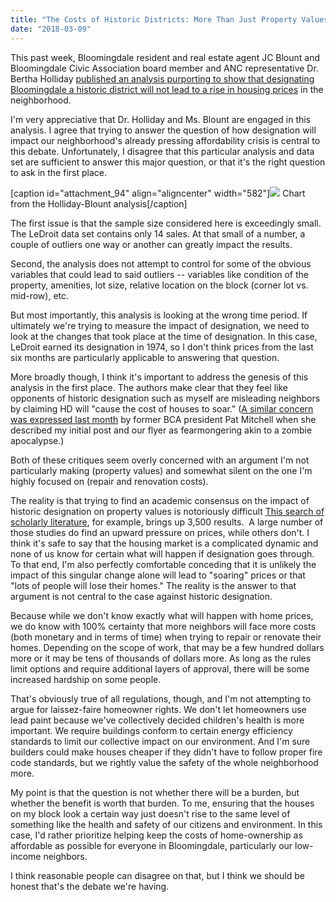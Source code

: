 ```yaml
---
title: "The Costs of Historic Districts: More Than Just Property Values"
date: "2018-03-09"
---
```


This past week, Bloomingdale resident and real estate agent JC Blount and Bloomingdale Civic Association board member and ANC representative Dr. Bertha Holliday [published an analysis purporting to show that designating Bloomingdale a historic district will not lead to a rise in housing prices](https://www.scribd.com/document/372833016/Just-the-Facts-Flyer-House-Prices-2018-03-02#from_embed) in the neighborhood.

I'm very appreciative that Dr. Holliday and Ms. Blount are engaged in this analysis. I agree that trying to answer the question of how designation will impact our neighborhood's already pressing affordability crisis is central to this debate. Unfortunately, I disagree that this particular analysis and data set are sufficient to answer this major question, or that it's the right question to ask in the first place.

\[caption id="attachment\_94" align="aligncenter" width="582"\]![](/images/HollidayBlount-Chart.png) Chart from the Holliday-Blount analysis\[/caption\]

The first issue is that the sample size considered here is exceedingly small. The LeDroit data set contains only 14 sales. At that small of a number, a couple of outliers one way or another can greatly impact the results.

Second, the analysis does not attempt to control for some of the obvious variables that could lead to said outliers -- variables like condition of the property, amenities, lot size, relative location on the block (corner lot vs. mid-row), etc.

But most importantly, this analysis is looking at the wrong time period. If ultimately we're trying to measure the impact of designation, we need to look at the changes that took place at the time of designation. In this case, LeDroit earned its designation in 1974, so I don't think prices from the last six months are particularly applicable to answering that question.

More broadly though, I think it's important to address the genesis of this analysis in the first place. The authors make clear that they feel like opponents of historic designation such as myself are misleading neighbors by claiming HD will "cause the cost of houses to soar." ([A similar concern was expressed last month](https://www.scribd.com/document/370139629/The-Question-of-Historic-Designation-in-Bloomingdale-2018-01#from_e) by former BCA president Pat Mitchell when she  described my initial post and our flyer as fearmongering akin to a zombie apocalypse.)

Both of these critiques seem overly concerned with an argument I'm not particularly making (property values) and somewhat silent on the one I'm highly focused on (repair and renovation costs).

The reality is that trying to find an academic consensus on the impact of historic designation on property values is notoriously difficult [This search of scholarly literature](https://scholar.google.com/scholar?hl=en&as_sdt=0%2C9&q=%22historic+district%22+%22property+values%22&btnG=), for example, brings up 3,500 results.  A large number of those studies do find an upward pressure on prices, while others don't. I think it's safe to say that the housing market is a complicated dynamic and none of us know for certain what will happen if designation goes through. To that end, I'm also perfectly comfortable conceding that it is unlikely the impact of this singular change alone will lead to "soaring" prices or that "lots of people will lose their homes." The reality is the answer to that argument is not central to the case against historic designation.

Because while we don't know exactly what will happen with home prices, we do know with 100% certainty that more neighbors will face more costs (both monetary and in terms of time) when trying to repair or renovate their homes. Depending on the scope of work, that may be a few hundred dollars more or it may be tens of thousands of dollars more. As long as the rules limit options and require additional layers of approval, there will be some increased hardship on some people.

That's obviously true of all regulations, though, and I'm not attempting to argue for laissez-faire homeowner rights. We don't let homeowners use lead paint because we've collectively decided children's health is more important. We require buildings conform to certain energy efficiency standards to limit our collective impact on our environment. And I'm sure builders could make houses cheaper if they didn't have to follow proper fire code standards, but we rightly value the safety of the whole neighborhood more.

My point is that the question is not whether there will be a burden, but whether the benefit is worth that burden. To me, ensuring that the houses on my block look a certain way just doesn't rise to the same level of something like the health and safety of our citizens and environment. In this case, I'd rather prioritize helping keep the costs of home-ownership as affordable as possible for everyone in Bloomingdale, particularly our low-income neighbors.

I think reasonable people can disagree on that, but I think we should be honest that's the debate we're having.
